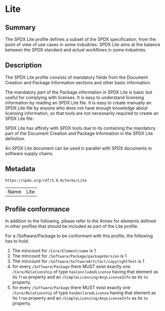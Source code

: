 <!-- Automatically generated by spec-parser v2.1.0 on 2024-06-17T15:44:58.460830+00:00 -->
<!-- SPDX-License-Identifier: Community-Spec-1.0 -->

# Lite

## Summary

The SPDX Lite profile defines a subset of the SPDX specification, from the
point of view of use cases in some industries. SPDX Lite aims at the balance
between the SPDX standard and actual workflows in some industries.


## Description

The SPDX Lite profile consists of mandatory fields from the Document Creation
and Package Information sections and other basic information.

The mandatory part of the Package information in SPDX Lite is basic but useful
for complying with licenses. It is easy to understand licensing information by
reading an SPDX Lite file. It is easy to create manually an SPDX Lite file by
anyone who does not have enough knowledge about licensing information, so that
tools are not necessarily required to create an SPDX Lite file.

SPDX Lite has affinity with SPDX tools due to its containing the mandatory part
of the Document Creation and Package Information in the SPDX Lite definition.

An SPDX Lite document can be used in parallel with SPDX documents in software
supply chains.


## Metadata

`https://spdx.org/rdf/3.0.0/terms/Lite`


| | |
|---|---|
| Name | Lite |




## Profile conformance

In addition to the following, please refer to the Annex for elements defined in
other profiles that should be included as part of the Lite profile.

For a /Software/Package to be conformant with this profile,
the following has to hold:

1. The mincount for `/Core/Element/name` is 1
1. The mincount for `/Software/Package/packageVersion` is 1
1. The mincount for `/Software/SoftwareArtifact/copyrightText` is 1
1. for every `/Software/Package` there MUST exist exactly one
   `/Core/Relationship` of type `hasConcludedLicense` having that element as
   its `from` property and an `/SimpleLicensing/AnyLicenseInfo` as its `to`
   property.
1. for every `/Software/Package` there MUST exist exactly one
   `/Core/Relationship` of type `hasDeclaredLicense` having that element as its
   `from` property and an `/SimpleLicensing/AnyLicenseInfo` as its `to`
   property.



